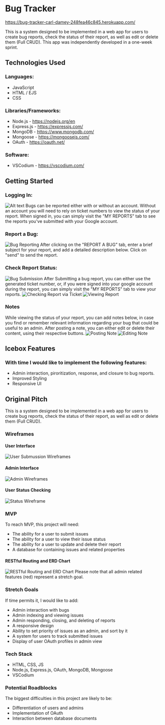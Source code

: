 # Bug Tracker

https://bug-tracker-carl-damey-248fea46c845.herokuapp.com/

This is a system designed to be implemented in a web app for users to create bug reports, check the status of their report, as well as edit or delete them (Full CRUD). This app was independently developed in a one-week sprint.

## Technologies Used
### Languages:
- JavaScript
- HTML / EJS
- CSS
### Libraries/Frameworks:
- Node.js - https://nodejs.org/en
- Express.js - https://expressjs.com/
- MongoDB - https://www.mongodb.com/
- Mongoose - https://mongoosejs.com/
- OAuth - https://oauth.net/
### Software:
- VSCodium - https://vscodium.com/
## Getting Started
### Logging In:
![Alt text](etc/images/Screenshot7.png)
Bugs can be reported either with or without an account. Without an account you will need to rely on ticket numbers to view the status of your report. When signed in, you can simply visit the "MY REPORTS" tab to see the reports you've submitted with your Google account.
### Report a Bug:
![Bug Reporting](./etc/images/Screenshot1.png)
After clicking on the "REPORT A BUG" tab, enter a brief subject for your report, and add a detailed description below. Click on "send" to send the report.
### Check Report Status:
![Bug Submission](./etc/images/Screenshot2.png)
After Submitting a bug report, you can either use the generated ticket number, or, if you were signed into your google account during the report, you can simply visit the "MY REPORTS" tab to view your reports.
![Checking Report via Ticket](./etc/images/Screenshot3.png)
![Viewing Report](etc/images/Screenshot4.png)
### Notes
While viewing the status of your report, you can add notes below, in case you find or remember relevant information regarding your bug that could be useful to an admin. After posting a note, you can either edit or delete their content, using their respective buttons.
![Posting Note](etc/images/Screenshot5.png)
![Editing Note](etc/images/Screenshot6.png)

## Icebox Features
### With time I would like to implement the following features:
- Admin interaction, piroritization, response, and closure to bug reports.
- Improved Styling
- Responsive UI


## Original Pitch
This is a system designed to be implemented in a web app for users to create bug reports, check the status of their report, as well as edit or delete them (Full CRUD).
### Wireframes
#### User Interface
![User Submussion Wireframes](./etc/images/Wireframe1.png)
#### Admin Interface
![Admin Wireframes](./etc/images/Wireframe2.png)
#### User Status Checking
![Status Wireframe](./etc/images/Wireframe3.png)

### MVP

To reach MVP, this project will need:

 - The ability for a user to submit issues
 - The ability for a user to view their issue status
 - The ability for a user to update and delete their report
 - A database for containing issues and related properties

 #### RESTful Routing and ERD Chart

 ![RESTful Routing and ERD Chart](./etc/images/ERD-REST.png)
 Please note that all admin related features (red) represent a stretch goal.

### Stretch Goals

If time permits it, I would like to add:

 - Admin interaction with bugs
 - Admin indexing and viewing issues
 - Admin responding, closing, and deleting of reports
 - A responsive design
 - Ability to set priority of issues as an admin, and sort by it
 - A system for users to track submitted issues
 - Display of user OAuth profiles in admin view

### Tech Stack

 - HTML, CSS, JS
 - Node.js, Express.js, OAuth, MongoDB, Mongoose
 - VSCodium


### Potential Roadblocks
The biggest difficulties in this project are likely to be:

 - Differentiation of users and admins
 - Implementation of OAuth
 - Interaction between database documents
